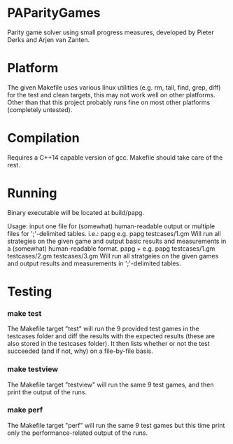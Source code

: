 # PAParityGames
Parity game solver using small progress measures, developed by Pieter Derks and Arjen van Zanten.

# Platform
The given Makefile uses various linux utilities (e.g. rm, tail, find, grep, diff) for the test and clean targets, this may not work well on other platforms. Other than that this project probably runs fine on most other platforms (completely untested).

# Compilation
Requires a C++14 capable version of gcc. Makefile should take care of the rest.

# Running
Binary executable will be located at build/papg.

Usage: input one file for (somewhat) human-readable output or multiple files for ';'-delimited tables. i.e.:
papg <PGSolver min parity game>
        e.g. papg testcases/1.gm
        Will run all strategies on the given game and output basic results and measurements in a (somewhat) human-readable format.
papg <PGSolver min parity game> <PGSolver min parity game>+
        e.g. papg testcases/1.gm testcases/2.gm testcases/3.gm
        Will run all stratgeies on the given games and output results and measurements in ';'-delimited tables.

# Testing
### make test
The Makefile target "test" will run the 9 provided test games in the testcases folder and diff the results with the expected results (these are also stored in the testcases folder). It then lists whether or not the test succeeded (and if not, why) on a file-by-file basis.

### make testview
The Makefile target "testview" will run the same 9 test games, and then print the output of the runs.

### make perf
The Makefile target "perf" will run the same 9 test games but this time print only the performance-related output of the runs.